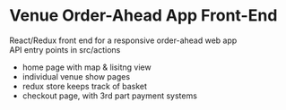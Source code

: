 # Venue Order-Ahead App Front-End

React/Redux front end for a responsive order-ahead web app<br/>
API entry points in src/actions

- home page with map & lisitng view
- individual venue show pages
- redux store keeps track of basket
- checkout page, with 3rd part payment systems

